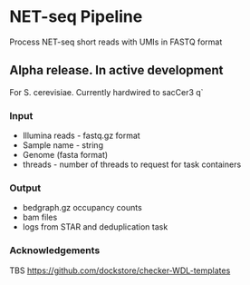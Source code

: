 # NET-seq Pipeline

Process NET-seq short reads with UMIs in FASTQ format
## Alpha release. In active development

For S. cerevisiae. Currently hardwired to sacCer3
q`  
### Input

- Illumina reads - fastq.gz format
- Sample name - string
- Genome (fasta format)
- threads - number of threads to request for task containers

### Output
 
- bedgraph.gz occupancy counts
- bam files
- logs from STAR and deduplication task

### Acknowledgements

TBS
https://github.com/dockstore/checker-WDL-templates